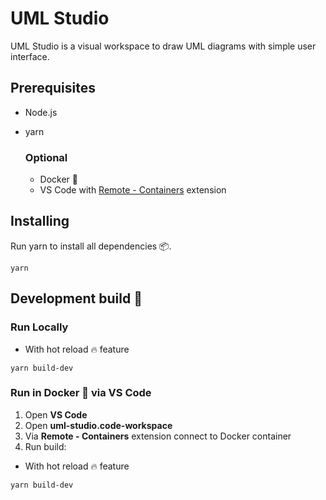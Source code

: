 # UML Studio

UML Studio is a visual workspace to draw UML diagrams with simple user interface.

## Prerequisites
* Node.js
* yarn

    ### Optional
    * Docker 🐋
    * VS Code with [Remote - Containers](https://marketplace.visualstudio.com/items?itemName=ms-vscode-remote.remote-containers) extension

## Installing

Run yarn to install all dependencies 📦.
```
yarn
```
## Development build 🚧

### Run Locally
 * With hot reload 🔥 feature
 ```
 yarn build-dev
 ```
### Run in Docker 🐋 via VS Code
1. Open __VS Code__
2. Open __uml-studio.code-workspace__
3. Via __Remote - Containers__ extension connect to Docker container
4. Run build:
* With hot reload 🔥 feature
```
yarn build-dev
```


